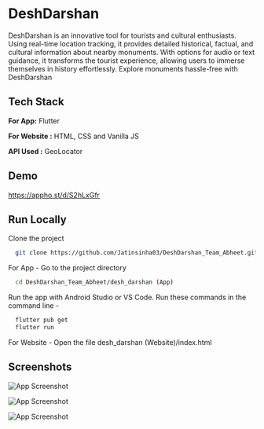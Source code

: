 
# DeshDarshan

DeshDarshan is an innovative tool for tourists and cultural enthusiasts. Using real-time location tracking, it provides detailed historical, factual, and cultural information about nearby monuments. With options for audio or text guidance, it transforms the tourist experience, allowing users to immerse themselves in history effortlessly. Explore monuments hassle-free with DeshDarshan




## Tech Stack

**For App:** Flutter

**For Website :** HTML, CSS and Vanilla JS

**API Used :** GeoLocator

## Demo

https://appho.st/d/S2hLxGfr




## Run Locally

Clone the project

```bash
  git clone https://github.com/Jatinsinha03/DeshDarshan_Team_Abheet.git
```

For App - Go to the project directory

```bash
  cd DeshDarshan_Team_Abheet/desh_darshan (App)
```

Run the app with Android Studio or VS Code. Run these commands in the command line - 

```bash
  flutter pub get
  flutter run
```

For Website - Open the file desh_darshan (Website)/index.html


## Screenshots

![App Screenshot](https://i.ibb.co/zndDpfj/Screenshot-2023-09-24-14-59-12-920-com-example-desh-darshan.jpg)

![App Screenshot](https://i.ibb.co/jzTvjhg/Screenshot-2023-09-24-14-59-17-809-com-example-desh-darshan.jpg)

![App Screenshot](https://i.ibb.co/qyVTKg6/Whats-App-Image-2023-09-24-at-3-14-24-PM.jpg)




